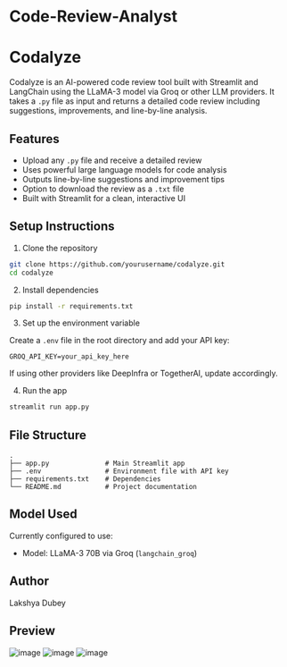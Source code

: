 ﻿# Code-Review-Analyst

# Codalyze

Codalyze is an AI-powered code review tool built with Streamlit and LangChain using the LLaMA-3 model via Groq or other LLM providers. It takes a `.py` file as input and returns a detailed code review including suggestions, improvements, and line-by-line analysis.

## Features

* Upload any `.py` file and receive a detailed review
* Uses powerful large language models for code analysis
* Outputs line-by-line suggestions and improvement tips
* Option to download the review as a `.txt` file
* Built with Streamlit for a clean, interactive UI

## Setup Instructions

1. Clone the repository

```bash
git clone https://github.com/yourusername/codalyze.git
cd codalyze
```

2. Install dependencies

```bash
pip install -r requirements.txt
```

3. Set up the environment variable

Create a `.env` file in the root directory and add your API key:

```
GROQ_API_KEY=your_api_key_here
```

If using other providers like DeepInfra or TogetherAI, update accordingly.

4. Run the app

```bash
streamlit run app.py
```

## File Structure

```
.
├── app.py              # Main Streamlit app
├── .env                # Environment file with API key
├── requirements.txt    # Dependencies
└── README.md           # Project documentation
```

## Model Used

Currently configured to use:

* Model: LLaMA-3 70B via Groq (`langchain_groq`)

## Author
Lakshya Dubey

## Preview
![image](https://github.com/user-attachments/assets/c4559544-7bf7-4954-93dd-0013162fe371)
![image](https://github.com/user-attachments/assets/0000d5c1-c361-4d8f-98ee-bca7d526d89c)
![image](https://github.com/user-attachments/assets/620b3bdb-d19a-4241-8808-ff3f15e21d78)
